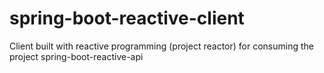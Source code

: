 # spring-boot-reactive-client
Client built with reactive programming (project reactor) for consuming the project spring-boot-reactive-api
